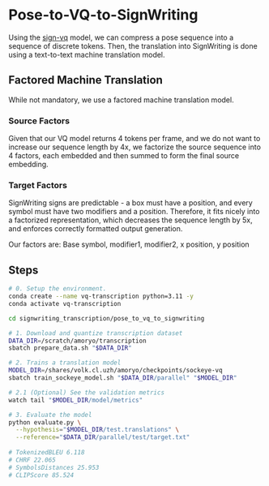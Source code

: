 # Pose-to-VQ-to-SignWriting

Using the [sign-vq](https://github.com/sign-language-processing/sign-vq) model, we can compress a pose sequence
into a sequence of discrete tokens.
Then, the translation into SignWriting is done using a text-to-text machine translation model.

## Factored Machine Translation

While not mandatory, we use a factored machine translation model.

### Source Factors

Given that our VQ model returns 4 tokens per frame, and we do not want to increase our sequence length by 4x,
we factorize the source sequence into 4 factors, each embedded and then summed to form the final source embedding.

### Target Factors

SignWriting signs are predictable - a box must have a position, and every symbol must have two modifiers and a position.
Therefore, it fits nicely into a factorized representation, which decreases the sequence length by 5x,
and enforces correctly formatted output generation.

Our factors are: Base symbol, modifier1, modifier2, x position, y position

## Steps

```bash
# 0. Setup the environment.
conda create --name vq-transcription python=3.11 -y
conda activate vq-transcription

cd signwriting_transcription/pose_to_vq_to_signwriting

# 1. Download and quantize transcription dataset
DATA_DIR=/scratch/amoryo/transcription
sbatch prepare_data.sh "$DATA_DIR"

# 2. Trains a translation model
MODEL_DIR=/shares/volk.cl.uzh/amoryo/checkpoints/sockeye-vq
sbatch train_sockeye_model.sh "$DATA_DIR/parallel" "$MODEL_DIR"

# 2.1 (Optional) See the validation metrics
watch tail "$MODEL_DIR/model/metrics" 

# 3. Evaluate the model
python evaluate.py \
  --hypothesis="$MODEL_DIR/test.translations" \
  --reference="$DATA_DIR/parallel/test/target.txt" 
  
# TokenizedBLEU 6.118
# CHRF 22.065
# SymbolsDistances 25.953
# CLIPScore 85.524
```

